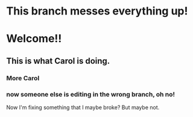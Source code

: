 
# This branch messes everything up!

# Welcome!!

## This is what Carol is doing.

### More Carol

### now someone else is editing in the wrong branch, oh no!

Now I'm fixing something that I maybe broke? But maybe not.
